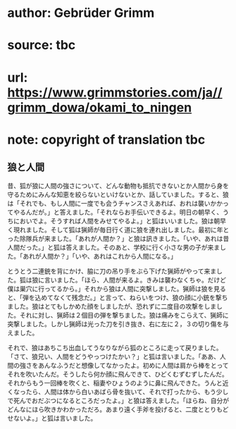 # author: Gebrüder Grimm
# source: tbc
# url: https://www.grimmstories.com/ja//grimm_dowa/okami_to_ningen
# note: copyright of translation tbc

## 狼と人間 

昔、狐が狼に人間の強さについて、どんな動物も抵抗できないとか人間から身を守るためにみんな知恵を絞らないといけないとか、話していました。すると、狼は「それでも、もし人間に一度でも会うチャンスさえあれば、おれは襲いかかってやるんだが。」と答えました。「それならお手伝いできるよ。明日の朝早く、うちにおいでよ。そうすれば人間をみせてやるよ。」と狐はいいました。狼は朝早く現れました。そして狐は猟師が毎日行く道に狼を連れ出しました。最初に年とった除隊兵が来ました。「あれが人間か？」と狼は訊きました。「いや、あれは昔人間だった。」と狐は答えました。そのあと、学校に行く小さな男の子が来ました。「あれが人間か？」「いや、あれはこれから人間になる。」

とうとう二連銃を背にかけ、脇に刀の吊り手をぶら下げた猟師がやって来ました。狐は狼に言いました。「ほら、人間が来るよ。きみは襲わなくちゃ。だけど僕は巣穴に行ってるから。」それから狼は人間に突撃しました。猟師は狼を見ると、「弾を込めてなくて残念だ。」と言って、ねらいをつけ、狼の顔に小銃を撃ちました。狼はとてもしかめた顔をしましたが、恐れずに二度目の攻撃をしました。それに対し、猟師は２個目の弾を撃ちました。狼は痛みをこらえて、猟師に突撃しました。しかし猟師は光った刀を引き抜き、右に左に２，３の切り傷を与えました。

それで、狼はあちこち出血してうなりながら狐のところに走って戻りました。「さて、狼兄い、人間をどうやっつけたかい？」と狐は言いました。「ああ、人間の強さをあんなふうだと想像してなかったよ。初めに人間は肩から棒をとってそれを吹いたんだ。そうしたら何か顔に飛んできて、ひどくむずむずしたんだ。それからもう一回棒を吹くと、稲妻やひょうのように鼻に飛んできた。うんと近くなったら、人間は体から白いあばら骨を抜いて、それで打ったから、もう少しで死んでおだぶつになるところだったよ。」と狼は答えました。「ほらね、自分がどんなにほら吹きかわかっただろ。あまり遠く手斧を投げると、二度ととりもどせないよ。」と狐は言いました。
